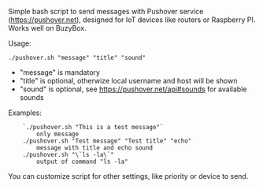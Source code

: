 Simple bash script to send messages with Pushover service (https://pushover.net), designed for IoT devices like routers or Raspberry PI. Works well on BuzyBox.

Usage:

```
./pushover.sh "message" "title" "sound"
```

- "message" is mandatory
- "title" is optional, otherwize local username and host will be shown
- "sound" is optional, see https://pushover.net/api#sounds for available sounds

Examples:

```
	`./pushover.sh "This is a test message"`
		only message
	./pushover.sh "Test message" "Test title" "echo"
		message with title and echo sound
	./pushover.sh "\`ls -la\`"
		output of command "ls -la"
```

You can customize script for other settings, like priority or device to send.
